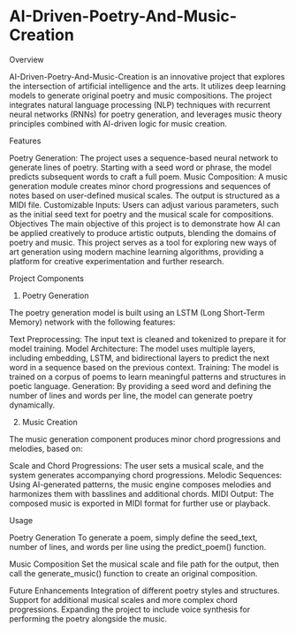 # AI-Driven-Poetry-And-Music-Creation

Overview

AI-Driven-Poetry-And-Music-Creation is an innovative project that explores the intersection of artificial intelligence and the arts. It utilizes deep learning models to generate original poetry and music compositions. The project integrates natural language processing (NLP) techniques with recurrent neural networks (RNNs) for poetry generation, and leverages music theory principles combined with AI-driven logic for music creation.

Features

Poetry Generation: The project uses a sequence-based neural network to generate lines of poetry. Starting with a seed word or phrase, the model predicts subsequent words to craft a full poem.
Music Composition: A music generation module creates minor chord progressions and sequences of notes based on user-defined musical scales. The output is structured as a MIDI file.
Customizable Inputs: Users can adjust various parameters, such as the initial seed text for poetry and the musical scale for compositions.
Objectives
The main objective of this project is to demonstrate how AI can be applied creatively to produce artistic outputs, blending the domains of poetry and music. This project serves as a tool for exploring new ways of art generation using modern machine learning algorithms, providing a platform for creative experimentation and further research.

Project Components
1. Poetry Generation

The poetry generation model is built using an LSTM (Long Short-Term Memory) network with the following features:

Text Preprocessing: The input text is cleaned and tokenized to prepare it for model training.
Model Architecture: The model uses multiple layers, including embedding, LSTM, and bidirectional layers to predict the next word in a sequence based on the previous context.
Training: The model is trained on a corpus of poems to learn meaningful patterns and structures in poetic language.
Generation: By providing a seed word and defining the number of lines and words per line, the model can generate poetry dynamically.

2. Music Creation

The music generation component produces minor chord progressions and melodies, based on:

Scale and Chord Progressions: The user sets a musical scale, and the system generates accompanying chord progressions.
Melodic Sequences: Using AI-generated patterns, the music engine composes melodies and harmonizes them with basslines and additional chords.
MIDI Output: The composed music is exported in MIDI format for further use or playback.

Usage

Poetry Generation
To generate a poem, simply define the seed_text, number of lines, and words per line using the predict_poem() function.

Music Composition
Set the musical scale and file path for the output, then call the generate_music() function to create an original composition.

Future Enhancements
Integration of different poetry styles and structures.
Support for additional musical scales and more complex chord progressions.
Expanding the project to include voice synthesis for performing the poetry alongside the music.
